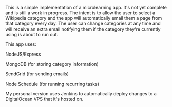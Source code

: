 This is a simple implementation of a microlearning app. It's not yet complete and is still a work in progress. The intent is to allow the user to select a Wikipedia category and the app will automatically email them a page from that category every day. The user can change categories at any time and will receive an extra email notifying them if the category they're currently using is about to run out.

This app uses:

NodeJS/Express

MongoDB (for storing category information)

SendGrid (for sending emails)

Node Schedule (for running recurring tasks)

My personal version uses Jenkins to automatically deploy changes to a DigitalOcean VPS that it's hosted on.
